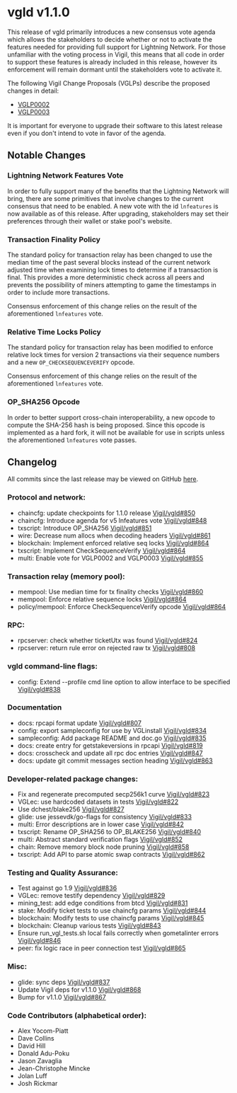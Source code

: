 # vgld v1.1.0

This release of vgld primarily introduces a new consensus vote agenda which
allows the stakeholders to decide whether or not to activate the features needed
for providing full support for Lightning Network.  For those unfamiliar with the
voting process in Vigil, this means that all code in order to support these
features is already included in this release, however its enforcement will
remain dormant until the stakeholders vote to activate it.

The following Vigil Change Proposals (VGLPs) describe the proposed changes in detail:
- [VGLP0002](https://github.com/Vigil/VGLPs/blob/master/VGLP-0002/VGLP-0002.mediawiki)
- [VGLP0003](https://github.com/Vigil/VGLPs/blob/master/VGLP-0003/VGLP-0003.mediawiki)

It is important for everyone to upgrade their software to this latest release
even if you don't intend to vote in favor of the agenda.

## Notable Changes

### Lightning Network Features Vote

In order to fully support many of the benefits that the Lightning Network will
bring, there are some primitives that involve changes to the current consensus
that need to be enabled.  A new vote with the id `lnfeatures` is now available
as of this release.  After upgrading, stakeholders may set their preferences
through their wallet or stake pool's website.

### Transaction Finality Policy

The standard policy for transaction relay has been changed to use the median
time of the past several blocks instead of the current network adjusted time
when examining lock times to determine if a transaction is final.  This provides
a more deterministic check across all peers and prevents the possibility of
miners attempting to game the timestamps in order to include more transactions.

Consensus enforcement of this change relies on the result of the aforementioned
`lnfeatures` vote.

### Relative Time Locks Policy

The standard policy for transaction relay has been modified to enforce relative
lock times for version 2 transactions via their sequence numbers and a new
`OP_CHECKSEQUENCEVERIFY` opcode.

Consensus enforcement of this change relies on the result of the aforementioned
`lnfeatures` vote.

### OP_SHA256 Opcode

In order to better support cross-chain interoperability, a new opcode to compute
the SHA-256 hash is being proposed.  Since this opcode is implemented as a hard
fork, it will not be available for use in scripts unless the aforementioned
`lnfeatures` vote passes.

## Changelog

All commits since the last release may be viewed on GitHub [here](https://github.com/vigilnetwork/vgl/compare/v1.0.7...v1.1.0).

### Protocol and network:
- chaincfg: update checkpoints for 1.1.0 release [Vigil/vgld#850](https://github.com/vigilnetwork/vgl/pull/850)
- chaincfg: Introduce agenda for v5 lnfeatures vote [Vigil/vgld#848](https://github.com/vigilnetwork/vgl/pull/848)
- txscript: Introduce OP_SHA256 [Vigil/vgld#851](https://github.com/vigilnetwork/vgl/pull/851)
- wire: Decrease num allocs when decoding headers [Vigil/vgld#861](https://github.com/vigilnetwork/vgl/pull/861)
- blockchain: Implement enforced relative seq locks [Vigil/vgld#864](https://github.com/vigilnetwork/vgl/pull/864)
- txscript: Implement CheckSequenceVerify [Vigil/vgld#864](https://github.com/vigilnetwork/vgl/pull/864)
- multi: Enable vote for VGLP0002 and VGLP0003 [Vigil/vgld#855](https://github.com/vigilnetwork/vgl/pull/855)

### Transaction relay (memory pool):
- mempool: Use median time for tx finality checks [Vigil/vgld#860](https://github.com/vigilnetwork/vgl/pull/860)
- mempool: Enforce relative sequence locks [Vigil/vgld#864](https://github.com/vigilnetwork/vgl/pull/864)
- policy/mempool: Enforce CheckSequenceVerify opcode [Vigil/vgld#864](https://github.com/vigilnetwork/vgl/pull/864)

### RPC:
- rpcserver: check whether ticketUtx was found [Vigil/vgld#824](https://github.com/vigilnetwork/vgl/pull/824)
- rpcserver: return rule error on rejected raw tx [Vigil/vgld#808](https://github.com/vigilnetwork/vgl/pull/808)

### vgld command-line flags:
- config: Extend --profile cmd line option to allow interface to be specified [Vigil/vgld#838](https://github.com/vigilnetwork/vgl/pull/838)

### Documentation
- docs: rpcapi format update [Vigil/vgld#807](https://github.com/vigilnetwork/vgl/pull/807)
- config: export sampleconfig for use by VGLinstall [Vigil/vgld#834](https://github.com/vigilnetwork/vgl/pull/834)
- sampleconfig: Add package README and doc.go [Vigil/vgld#835](https://github.com/vigilnetwork/vgl/pull/835)
- docs: create entry for getstakeversions in rpcapi [Vigil/vgld#819](https://github.com/vigilnetwork/vgl/pull/819)
- docs: crosscheck and update all rpc doc entries [Vigil/vgld#847](https://github.com/vigilnetwork/vgl/pull/847)
- docs: update git commit messages section heading [Vigil/vgld#863](https://github.com/vigilnetwork/vgl/pull/863)

### Developer-related package changes:
- Fix and regenerate precomputed secp256k1 curve [Vigil/vgld#823](https://github.com/vigilnetwork/vgl/pull/823)
- VGLec: use hardcoded datasets in tests [Vigil/vgld#822](https://github.com/vigilnetwork/vgl/pull/822)
- Use dchest/blake256  [Vigil/vgld#827](https://github.com/vigilnetwork/vgl/pull/827)
- glide: use jessevdk/go-flags for consistency [Vigil/vgld#833](https://github.com/vigilnetwork/vgl/pull/833)
- multi: Error descriptions are in lower case [Vigil/vgld#842](https://github.com/vigilnetwork/vgl/pull/842)
- txscript: Rename OP_SHA256 to OP_BLAKE256 [Vigil/vgld#840](https://github.com/vigilnetwork/vgl/pull/840)
- multi: Abstract standard verification flags [Vigil/vgld#852](https://github.com/vigilnetwork/vgl/pull/852)
- chain: Remove memory block node pruning [Vigil/vgld#858](https://github.com/vigilnetwork/vgl/pull/858)
- txscript: Add API to parse atomic swap contracts [Vigil/vgld#862](https://github.com/vigilnetwork/vgl/pull/862)

### Testing and Quality Assurance:
- Test against go 1.9 [Vigil/vgld#836](https://github.com/vigilnetwork/vgl/pull/836)
- VGLec: remove testify dependency [Vigil/vgld#829](https://github.com/vigilnetwork/vgl/pull/829)
- mining_test: add edge conditions from btcd [Vigil/vgld#831](https://github.com/vigilnetwork/vgl/pull/831)
- stake: Modify ticket tests to use chaincfg params [Vigil/vgld#844](https://github.com/vigilnetwork/vgl/pull/844)
- blockchain: Modify tests to use chaincfg params [Vigil/vgld#845](https://github.com/vigilnetwork/vgl/pull/845)
- blockchain: Cleanup various tests [Vigil/vgld#843](https://github.com/vigilnetwork/vgl/pull/843)
- Ensure run_vgl_tests.sh local fails correctly when gometalinter errors [Vigil/vgld#846](https://github.com/vigilnetwork/vgl/pull/846)
- peer: fix logic race in peer connection test [Vigil/vgld#865](https://github.com/vigilnetwork/vgl/pull/865)

### Misc:
- glide: sync deps [Vigil/vgld#837](https://github.com/vigilnetwork/vgl/pull/837)
- Update Vigil deps for v1.1.0 [Vigil/vgld#868](https://github.com/vigilnetwork/vgl/pull/868)
- Bump for v1.1.0 [Vigil/vgld#867](https://github.com/vigilnetwork/vgl/pull/867)

### Code Contributors (alphabetical order):

- Alex Yocom-Piatt
- Dave Collins
- David Hill
- Donald Adu-Poku
- Jason Zavaglia
- Jean-Christophe Mincke
- Jolan Luff
- Josh Rickmar




